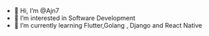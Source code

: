 - 👋 Hi, I’m @Ajn7
- 👀 I’m interested in Software Development
- 🌱 I’m currently learning Flutter,Golang , Django and React Native


<!---
Ajn7/Ajn7 is a ✨ special ✨ repository because its `README.md` (this file) appears on your GitHub profile.
You can click the Preview link to take a look at your changes.
--->
